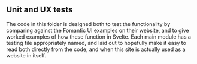 ## Unit and UX tests

The code in this folder is designed both to test the functionality by comparing against the Fomantic UI examples on their website, and to give worked examples of how these function in Svelte.  Each main module has a testing file appropriately named, and laid out to hopefully make it easy to read both directly from the code, and when this site is actually used as a website in itself.